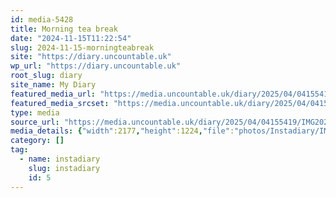 ```yaml
---
id: media-5428
title: Morning tea break
date: "2024-11-15T11:22:54"
slug: 2024-11-15-morningteabreak
site: "https://diary.uncountable.uk"
wp_url: "https://diary.uncountable.uk"
root_slug: diary
site_name: My Diary
featured_media_url: "https://media.uncountable.uk/diary/2025/04/04155419/IMG20241115112254.webp"
featured_media_srcset: "https://media.uncountable.uk/diary/2025/04/04155419/IMG20241115112254-300x169.webp 300w, https://media.uncountable.uk/diary/2025/04/04155419/IMG20241115112254-1024x576.webp 1024w, https://media.uncountable.uk/diary/2025/04/04155419/IMG20241115112254-150x150.webp 150w, https://media.uncountable.uk/diary/2025/04/04155419/IMG20241115112254-640x360.webp 640w, https://media.uncountable.uk/diary/2025/04/04155419/IMG20241115112254.webp 2177w"
type: media
source_url: "https://media.uncountable.uk/diary/2025/04/04155419/IMG20241115112254.webp"
media_details: {"width":2177,"height":1224,"file":"photos/Instadiary/IMG20241115112254.webp","filesize":175270,"sizes":{"medium":{"file":"IMG20241115112254-300x169.webp","width":300,"height":169,"filesize":21038,"mime_type":"image/webp","source_url":"https://media.uncountable.uk/diary/2025/04/04155419/IMG20241115112254-300x169.webp"},"large":{"file":"IMG20241115112254-1024x576.webp","width":1024,"height":576,"filesize":138384,"mime_type":"image/webp","source_url":"https://media.uncountable.uk/diary/2025/04/04155419/IMG20241115112254-1024x576.webp"},"thumbnail":{"file":"IMG20241115112254-150x150.webp","width":150,"height":150,"filesize":10446,"mime_type":"image/webp","source_url":"https://media.uncountable.uk/diary/2025/04/04155419/IMG20241115112254-150x150.webp"},"mobwidth":{"file":"IMG20241115112254-640x360.webp","width":640,"height":360,"filesize":71926,"mime_type":"image/webp","source_url":"https://media.uncountable.uk/diary/2025/04/04155419/IMG20241115112254-640x360.webp"},"full":{"file":"IMG20241115112254.webp","width":2177,"height":1224,"mime_type":"image/webp","source_url":"https://media.uncountable.uk/diary/2025/04/04155419/IMG20241115112254.webp"}},"image_meta":{"aperture":"0","credit":"","camera":"","caption":"","created_timestamp":"0","copyright":"","focal_length":"0","iso":"0","shutter_speed":"0","title":"","orientation":"0","keywords":[]}}
category: []
tag:
  - name: instadiary
    slug: instadiary
    id: 5
---
```


